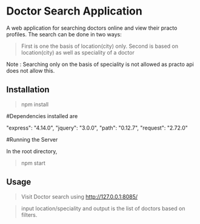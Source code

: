 Doctor Search Application
=========================

A web application for searching doctors online and view their practo profiles. The search can be done in two ways:

>First is one the basis of location(city) only.
>Second is based on location(city) as well as speciality of a doctor

Note : Searching only on the basis of speciality is not allowed as practo api does not allow this.

Installation
------------
>npm install

#Dependencies installed are

"express": "4.14.0",
"jquery": "3.0.0",
"path": "0.12.7",
"request": "2.72.0"

#Running the Server

In the root directory,
>npm start

Usage
-----

>Visit Doctor search using http://127.0.0.1:8085/

>input location/speciality and output is the list of doctors based on filters.


